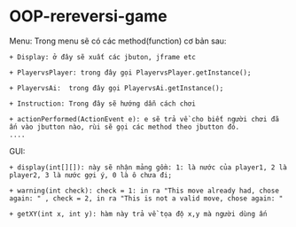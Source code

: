 ﻿# OOP-rereversi-game
Menu:
  Trong menu sẽ có các method(function) cơ bản sau:
    
    + Display: ở đây sẽ xuất các jbuton, jframe etc
    
    + PlayervsPlayer: trong đây gọi PlayervsPlayer.getInstance();
    
    + PlayervsAi:  trong đây gọi PlayervsAi.getInstance();
    
    + Instruction: Trong đây sẽ hướng dẫn cách chơi
    
    + actionPerformed(ActionEvent e): e sẽ trả về cho biết người chơi đã ấn vào jbutton nào, rùi sẽ gọi các method theo jbutton đó.
    ....
    
    
 GUI:
 
    + display(int[][]): này sẽ nhận mảng gồm: 1: là nước của player1, 2 là player2, 3 là nước gợi ý, 0 là ô chưa đi; 
    
    + warning(int check): check = 1: in ra "This move already had, chose again: " , check = 2, in ra "This is not a valid move, chose again: "
    
    + getXY(int x, int y): hàm này trả về tọa độ x,y mà người dùng ấn
